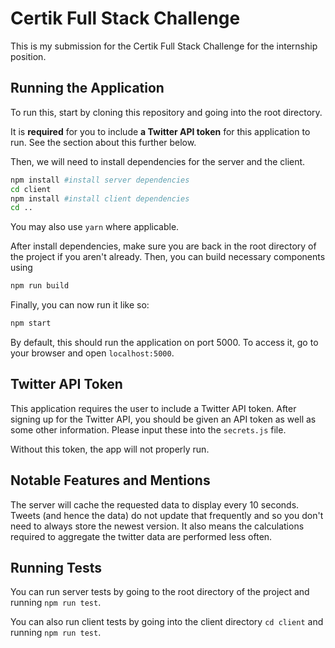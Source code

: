 # Certik Full Stack Challenge

This is my submission for the Certik Full Stack Challenge for the internship position. 

## Running the Application
To run this, start by cloning this repository and going into the root directory. 

It is **required** for you to include **a Twitter API token** for this application to run. See the section about this further below.

Then, we will need to install dependencies for the server and the client. 

```bash
npm install #install server dependencies
cd client
npm install #install client dependencies
cd ..
```
You may also use `yarn` where applicable.

After install dependencies, make sure you are back in the root directory of the project if you aren't already. Then, you can build necessary components using 

```bash
npm run build
```

Finally, you can now run it like so:

```bash
npm start
```

By default, this should run the application on port 5000. To access it, go to your browser and open `localhost:5000`.

## Twitter API Token
This application requires the user to include a Twitter API token. After signing up for the Twitter API, you should be given an API token as well as some other information. Please input these into the `secrets.js` file. 

Without this token, the app will not properly run.

## Notable Features and Mentions
The server will cache the requested data to display every 10 seconds. Tweets (and hence the data) do not update that frequently and so you don't need to always store the newest version. It also means the calculations required to aggregate the twitter data are performed less often.

## Running Tests
You can run server tests by going to the root directory of the project and running `npm run test`.

You can also run client tests by going into the client directory `cd client` and running `npm run test`.

